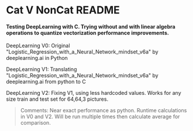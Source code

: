 # Cat V NonCat README

#### Testing DeepLearning with C. Trying without and with linear algebra operations to quantize vectorization performance improvements.

DeepLearning V0: Original "Logistic_Regression_with_a_Neural_Network_mindset_v6a" by deeplearning.ai in Python

DeepLearning V1: Translating "Logistic_Regression_with_a_Neural_Network_mindset_v6a" by deeplearning.ai from python to C

DeepLearning V2: Fixing V1, using less hardcoded values. Works for any size train and test set for 64,64,3 pictures.


> Comments:
> Near exact performance as python.
> Runtime calculations in V0 and V2. Will be run multiple times then calculate average for comparison.
